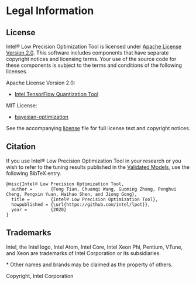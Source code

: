 Legal Information
=================

## License

Intel® Low Precision Optimization Tool is licensed under [Apache License Version 2.0](http://www.apache.org/licenses/LICENSE-2.0). This software includes components that have separate copyright notices and licensing terms. Your use of the source code for these components is subject to the terms and conditions of the following licenses.

Apache License Version 2.0:
* [Intel TensorFlow Quantization Tool](https://github.com/IntelAI/tools)

MIT License:
* [bayesian-optimization](https://github.com/fmfn/BayesianOptimization)

See the accompanying [license](https://github.com/intel/lpot/tree/master/LICENSE) file for full license text and copyright notices.


## Citation

If you use Intel® Low Precision Optimization Tool in your research or you wish to refer to the tuning results published in the [Validated Models](getting_started.md#validated-models), use the following BibTeX entry.

```
@misc{Intel® Low Precision Optimization Tool,
  author =       {Feng Tian, Chuanqi Wang, Guoming Zhang, Penghui Cheng, Pengxin Yuan, Haihao Shen, and Jiong Gong},
  title =        {Intel® Low Precision Optimization Tool},
  howpublished = {\url{https://github.com/intel/lpot}},
  year =         {2020}
}
```

## Trademarks

Intel, the Intel logo, Intel Atom, Intel Core, Intel Xeon Phi, Pentium,
VTune, and Xeon are trademarks of Intel Corporation or its subsidiaries.

\* Other names and brands may be claimed as the property of others.

Copyright, Intel Corporation
